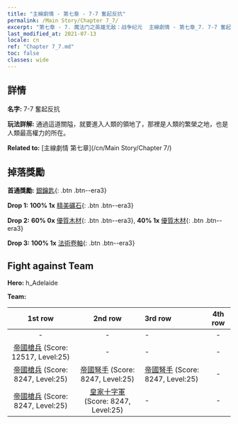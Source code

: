 ```yaml
---
title: "主線劇情 - 第七章 - 7-7 奮起反抗"
permalink: /Main Story/Chapter 7_7/
excerpt: "第七章 - 7. 魔法门之英雄无敌：战争纪元  主線劇情 - 第七章_7. 7-7 奮起反抗"
last_modified_at: 2021-07-13
locale: cn
ref: "Chapter 7_7.md"
toc: false
classes: wide
---
```


## 詳情

 **名字:** 7-7 奮起反抗

 **玩法詳解:** 通過這道關隘，就要進入人類的領地了，那裡是人類的繁榮之地，也是人類最高權力的所在。

 **Related to:** [主線劇情 第七章](/cn/Main Story/Chapter 7/)

## 掉落獎勵

 **首通獎勵:** [銀鑰匙](/cn/Items/con_693/){: .btn .btn--era3}

 **Drop 1:** **100% 1x** [精美礦石](/cn/Items/mat_19/){: .btn .btn--era3}

 **Drop 2:** **60% 0x** [優質木材](/cn/Items/mat_13/){: .btn .btn--era3}, **40% 1x** [優質木材](/cn/Items/mat_13/){: .btn .btn--era3}

 **Drop 3:** **100% 1x** [法術卷軸](/cn/Items/con_694/){: .btn .btn--era3}


## Fight against Team
 **Hero:** h_Adelaide

 **Team:**


  | 1st row | 2nd row | 3rd row | 4th row |
  |:----:|:----:|:----|:----:|
  | - | - | - | - |
  | [帝國槍兵](/cn/units/Pikeman/) (Score: 12517, Level:25)  | - | - | - |
  | [帝國槍兵](/cn/units/Pikeman/) (Score: 8247, Level:25)  | [帝國弩手](/cn/units/Marksman/) (Score: 8247, Level:25)  | [帝國弩手](/cn/units/Marksman/) (Score: 8247, Level:25)  | - |
  | [帝國槍兵](/cn/units/Pikeman/) (Score: 8247, Level:25)  | [皇家十字軍](/cn/units/Swordsman/) (Score: 8247, Level:25)  | - | - |


